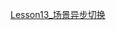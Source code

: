 [Lesson13_场景异步切换](file:///D:/Obsidian%20Unity/Unity/Unity%E5%9B%9B%E9%83%A8%E6%9B%B2/Assets/Scripts/Unity%E5%9F%BA%E7%A1%80/Lesson13_%E5%9C%BA%E6%99%AF%E5%88%87%E6%8D%A2/Lesson13_%E5%9C%BA%E6%99%AF%E5%BC%82%E6%AD%A5%E5%88%87%E6%8D%A2.cs)